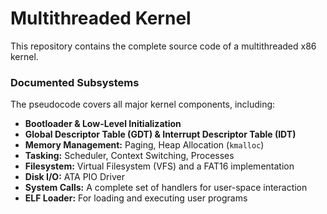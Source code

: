 # Multithreaded Kernel

This repository contains the complete source code of a multithreaded x86 kernel.

### Documented Subsystems

The pseudocode covers all major kernel components, including:
- **Bootloader & Low-Level Initialization**
- **Global Descriptor Table (GDT) & Interrupt Descriptor Table (IDT)**
- **Memory Management:** Paging, Heap Allocation (`kmalloc`)
- **Tasking:** Scheduler, Context Switching, Processes
- **Filesystem:** Virtual Filesystem (VFS) and a FAT16 implementation
- **Disk I/O:** ATA PIO Driver
- **System Calls:** A complete set of handlers for user-space interaction
- **ELF Loader:** For loading and executing user programs


